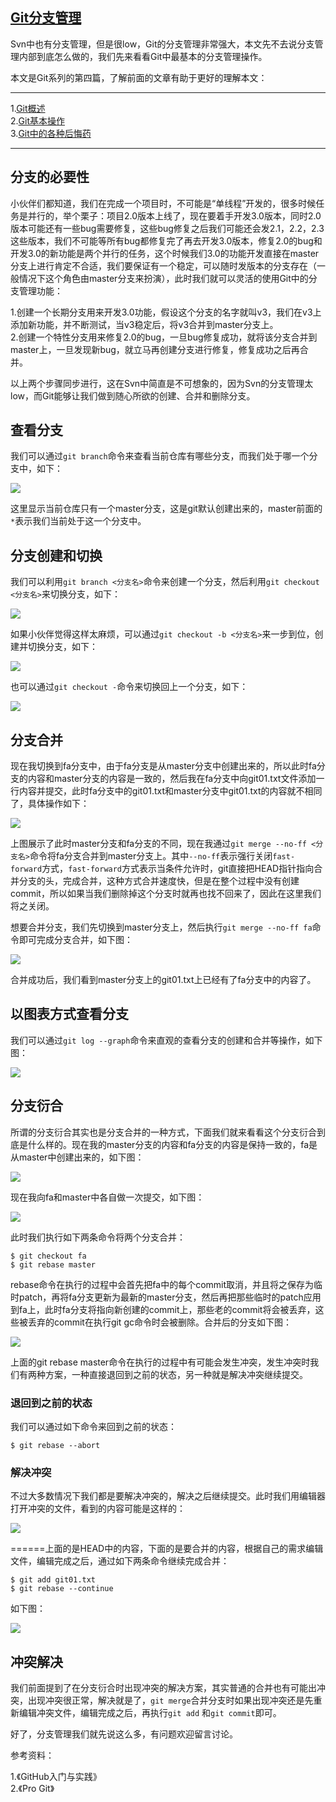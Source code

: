 ## [Git分支管理](https://segmentfault.com/a/1190000011927868)


Svn中也有分支管理，但是很low，Git的分支管理非常强大，本文先不去说分支管理内部到底怎么做的，我们先来看看Git中最基本的分支管理操作。 

本文是Git系列的第四篇，了解前面的文章有助于更好的理解本文：

- - -

1.[Git概述][0]  
2.[Git基本操作][1]  
3.[Git中的各种后悔药][2]

- - -

## 分支的必要性

小伙伴们都知道，我们在完成一个项目时，不可能是“单线程”开发的，很多时候任务是并行的，举个栗子：项目2.0版本上线了，现在要着手开发3.0版本，同时2.0版本可能还有一些bug需要修复，这些bug修复之后我们可能还会发2.1，2.2，2.3这些版本，我们不可能等所有bug都修复完了再去开发3.0版本，修复2.0的bug和开发3.0的新功能是两个并行的任务，这个时候我们3.0的功能开发直接在master分支上进行肯定不合适，我们要保证有一个稳定，可以随时发版本的分支存在（一般情况下这个角色由master分支来扮演），此时我们就可以灵活的使用Git中的分支管理功能： 

1.创建一个长期分支用来开发3.0功能，假设这个分支的名字就叫v3，我们在v3上添加新功能，并不断测试，当v3稳定后，将v3合并到master分支上。   
2.创建一个特性分支用来修复2.0的bug，一旦bug修复成功，就将该分支合并到master上，一旦发现新bug，就立马再创建分支进行修复，修复成功之后再合并。 

以上两个步骤同步进行，这在Svn中简直是不可想象的，因为Svn的分支管理太low，而Git能够让我们做到随心所欲的创建、合并和删除分支。

## 查看分支

我们可以通过`git branch`命令来查看当前仓库有哪些分支，而我们处于哪一个分支中，如下： 

![][3]

这里显示当前仓库只有一个master分支，这是git默认创建出来的，master前面的`*`表示我们当前处于这一个分支中。

## 分支创建和切换

我们可以利用`git branch <分支名>`命令来创建一个分支，然后利用`git checkout <分支名>`来切换分支，如下： 

![][4]

如果小伙伴觉得这样太麻烦，可以通过`git checkout -b <分支名>`来一步到位，创建并切换分支，如下： 

![][5]

也可以通过`git checkout -`命令来切换回上一个分支，如下： 

![][6]

## 分支合并

现在我切换到fa分支中，由于fa分支是从master分支中创建出来的，所以此时fa分支的内容和master分支的内容是一致的，然后我在fa分支中向git01.txt文件添加一行内容并提交，此时fa分支中的git01.txt和master分支中git01.txt的内容就不相同了，具体操作如下： 

![][7]

上图展示了此时master分支和fa分支的不同，现在我通过`git merge --no-ff <分支名>`命令将fa分支合并到master分支上。其中`--no-ff`表示强行关闭`fast-forward`方式，`fast-forward`方式表示当条件允许时，git直接把HEAD指针指向合并分支的头，完成合并，这种方式合并速度快，但是在整个过程中没有创建commit，所以如果当我们删除掉这个分支时就再也找不回来了，因此在这里我们将之关闭。 

想要合并分支，我们先切换到master分支上，然后执行`git merge --no-ff fa`命令即可完成分支合并，如下图： 

![][8]

合并成功后，我们看到master分支上的git01.txt上已经有了fa分支中的内容了。

## 以图表方式查看分支

我们可以通过`git log --graph`命令来直观的查看分支的创建和合并等操作，如下图： 

![][9]

## 分支衍合

所谓的分支衍合其实也是分支合并的一种方式，下面我们就来看看这个分支衍合到底是什么样的。现在我的master分支的内容和fa分支的内容是保持一致的，fa是从master中创建出来的，如下图： 

![][10]

现在我向fa和master中各自做一次提交，如下图： 

![][11]

此时我们执行如下两条命令将两个分支合并：

    $ git checkout fa
    $ git rebase master

rebase命令在执行的过程中会首先把fa中的每个commit取消，并且将之保存为临时patch，再将fa分支更新为最新的master分支，然后再把那些临时的patch应用到fa上，此时fa分支将指向新创建的commit上，那些老的commit将会被丢弃，这些被丢弃的commit在执行git gc命令时会被删除。合并后的分支如下图： 

![][12]

上面的git rebase master命令在执行的过程中有可能会发生冲突，发生冲突时我们有两种方案，一种直接退回到之前的状态，另一种就是解决冲突继续提交。

### 退回到之前的状态

我们可以通过如下命令来回到之前的状态：

    $ git rebase --abort

### 解决冲突

不过大多数情况下我们都是要解决冲突的，解决之后继续提交。此时我们用编辑器打开冲突的文件，看到的内容可能是这样的： 

![][13]

======上面的是HEAD中的内容，下面的是要合并的内容，根据自己的需求编辑文件，编辑完成之后，通过如下两条命令继续完成合并：

    $ git add git01.txt
    $ git rebase --continue

如下图： 

![][14]

## 冲突解决

我们前面提到了在分支衍合时出现冲突的解决方案，其实普通的合并也有可能出冲突，出现冲突很正常，解决就是了，`git merge`合并分支时如果出现冲突还是先重新编辑冲突文件，编辑完成之后，再执行`git add` 和`git commit`即可。 

好了，分支管理我们就先说这么多，有问题欢迎留言讨论。 

参考资料： 

1.《GitHub入门与实践》   
2.《Pro Git》

[0]: https://mp.weixin.qq.com/s/3RheAJ9LYKK5BnVr331h5A
[1]: https://mp.weixin.qq.com/s/S1T4wy3srmLvXgIjvpVEwg
[2]: https://mp.weixin.qq.com/s/WiLnRQfDVITHMYzGl9pAzQ
[3]: ..//img/bVYc69.png
[4]: ..//img/bVYc7k.png
[5]: ..//img/bVYc7A.png
[6]: ..//img/bVYc7D.png
[7]: ..//img/bVYc7N.png
[8]: ..//img/bVYc8f.png
[9]: ..//img/bVYc8m.png
[10]: ..//img/bVYc8v.png
[11]: ..//img/bVYc8z.png
[12]: ..//img/bVYc8A.png
[13]: ..//img/bVYc8P.png
[14]: ..//img/bVYc8V1.png